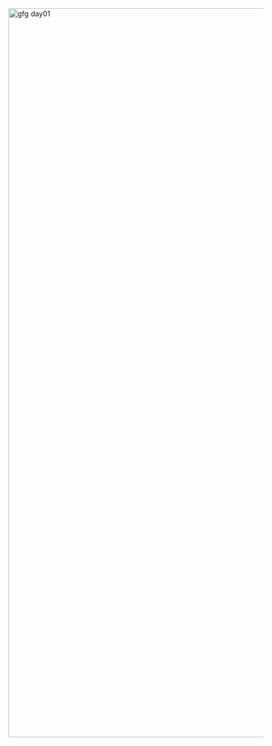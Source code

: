 <img width="1440" alt="gfg day01" src="https://github.com/Mohiitdeshmukh/100-DaysOfCode/assets/91624758/89427c41-f277-46a8-a895-1ea9715b9628">
